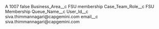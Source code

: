 <?xml version="1.0" encoding="UTF-8"?>
<CustomMetadata xmlns="http://soap.sforce.com/2006/04/metadata" xmlns:xsi="http://www.w3.org/2001/XMLSchema-instance" xmlns:xsd="http://www.w3.org/2001/XMLSchema">
    <label>A 1007</label>
    <protected>false</protected>
    <values>
        <field>Business_Area__c</field>
        <value xsi:type="xsd:string">FSU membership</value>
    </values>
    <values>
        <field>Case_Team_Role__c</field>
        <value xsi:type="xsd:string">FSU Membership</value>
    </values>
    <values>
        <field>Queue_Name__c</field>
        <value xsi:nil="true"/>
    </values>
    <values>
        <field>User_Id__c</field>
        <value xsi:type="xsd:string">siva.thimmannagari@capgemini.com</value>
    </values>
    <values>
        <field>email__c</field>
        <value xsi:type="xsd:string">siva.thimmannagari@capgemini.com</value>
    </values>
</CustomMetadata>
